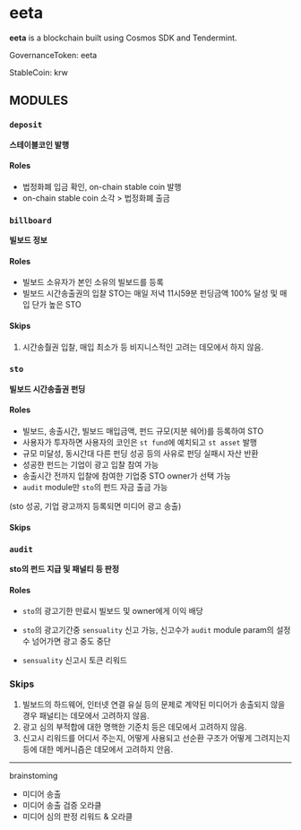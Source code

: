 # eeta

**eeta** is a blockchain built using Cosmos SDK and Tendermint.


GovernanceToken: eeta

StableCoin: krw

## MODULES

### `deposit`

**스테이블코인 발행**

#### Roles

- 법정화폐 입금 확인, on-chain stable coin 발행
- on-chain stable coin 소각 > 법정화폐 출금

### `billboard`

**빌보드 정보**

#### Roles

- 빌보드 소유자가 본인 소유의 빌보드를 등록
- 빌보드 시간송출권의 입찰 STO는 매일 저녁 11시59분 펀딩금액 100% 달성 및 매입 단가 높은 STO

#### Skips

1. 시간송춸권 입찰, 매입 최소가 등 비지니스적인 고려는 데모에서 하지 않음.

### `sto`

**빌보드 시간송출권 펀딩**

#### Roles

- 빌보드, 송출시간, 빌보드 매입금액, 펀드 규모(지분 쉐어)를 등록하여 STO
- 사용자가 투자하면 사용자의 코인은 `st fund`에 예치되고 `st asset` 발행
- 규모 미달성, 동시간대 다른 펀딩 성공 등의 사유로 펀딩 실패시 자산 반환
- 성공한 펀드는 기업이 광고 입찰 참여 가능
- 송출시간 전까지 입찰에 참여한 기업중 STO owner가 선택 가능
- `audit` module만 `sto`의 펀드 자금 출금 가능

(sto 성공, 기업 광고까지 등록되면 미디어 광고 송출)

#### Skips

### `audit`

__sto의 펀드 지급 및 패널티 등 판정__

#### Roles

- `sto`의 광고기한 만료시 빌보드 및 owner에게 이익 배당

- `sto`의 광고기간중 `sensuality` 신고 가능, 신고수가 `audit` module param의 설정수 넘어가면 광고 중도 중단

- `sensuality` 신고시 토큰 리워드

### Skips
1. 빌보드의 하드웨어, 인터넷 연결 유실 등의 문제로 계약된 미디어가 송출되지 않을 경우 패널티는 데모에서 고려하지 않음.
2. 광고 심의 부적합에 대한 명핵한 기준치 등은 데모에서 고려하지 않음.
3. 신고시 리워드를 어디서 주는지, 어떻게 사용되고 선순환 구조가 어떻게 그려지는지 등에 대한 메커니즘은 데모에서 고려하지 안음.

---
brainstoming
- 미디어 송출
- 미디어 송출 검증 오라클
- 미디어 심의 판정 리워드 & 오라클

